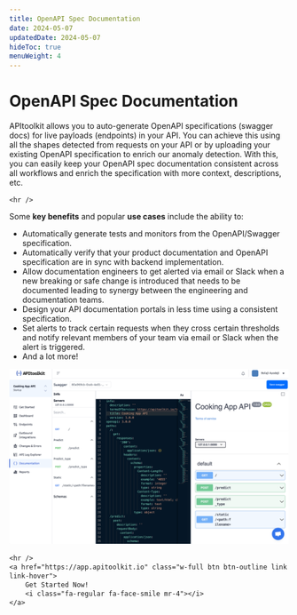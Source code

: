 ```yaml
---
title: OpenAPI Spec Documentation
date: 2024-05-07
updatedDate: 2024-05-07
hideToc: true
menuWeight: 4
---
```


# OpenAPI Spec Documentation

APItoolkit allows you to auto-generate OpenAPI specifications (swagger docs) for live payloads (endpoints) in your API. You can achieve this using all the shapes detected from requests on your API or by uploading your existing OpenAPI specification to enrich our anomaly detection. With this, you can easily keep your OpenAPI spec documentation consistent across all workflows and enrich the specification with more context, descriptions, etc.

```=html
<hr />
```

Some **key benefits** and popular **use cases** include the ability to:

- Automatically generate tests and monitors from the OpenAPI/Swagger specification.
- Automatically verify that your product documentation and OpenAPI specification are in sync with backend implementation.
- Allow documentation engineers to get alerted via email or Slack when a new breaking or safe change is introduced that needs to be documented leading to synergy between the engineering and documentation teams.
- Design your API documentation portals in less time using a consistent specification.
- Set alerts to track certain requests when they cross certain thresholds and notify relevant members of your team via email or Slack when the alert is triggered.
- And a lot more!

![Screenshot of APItoolkit dashboard](/docs/dashboard/dashboard-pages/openapi-docs/screen.png)

```=html
<hr />
<a href="https://app.apitoolkit.io" class="w-full btn btn-outline link link-hover">
    Get Started Now!
    <i class="fa-regular fa-face-smile mr-4"></i>
</a>
```
